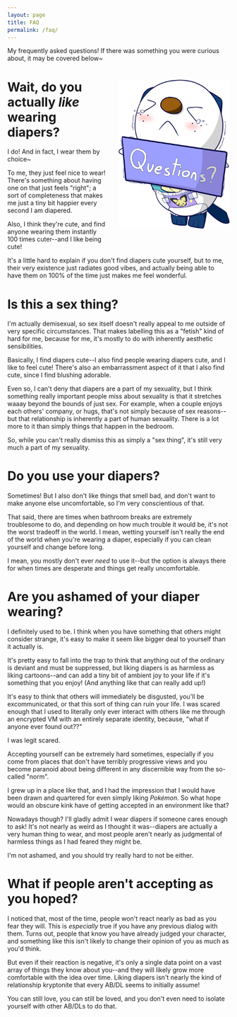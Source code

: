 ```yaml
---
layout: page
title: FAQ
permalink: /faq/
---
```


My frequently asked questions! If there was something you were curious about, it may be covered below~

![Questions](/img/Questions.png "Questions!")
<style>
  img[alt=Questions]{
    max-height: 100vh;
  }

  @media only screen and (min-width: 600px) {
    img[alt=Questions]{
      float: right;
      margin-top: 5%;
      margin-left: 5%;
      margin-bottom: 5%;
      max-width: 50%;
    }
  }
</style>

# Wait, do you actually *like* wearing diapers?
I do! And in fact, I wear them by choice~

To me, they just feel nice to wear! There's something about having one on that just feels "right"; a sort of completeness that makes me just a tiny bit happier every second I am diapered.

Also, I think they're cute, and find anyone wearing them instantly 100 times cuter--and I like being cute!

It's a little hard to explain if you don't find diapers cute yourself, but to me, their very existence just radiates good vibes, and actually being able to have them on 100% of the time just makes me feel wonderful.

# Is this a sex thing?
I'm actually demisexual, so sex itself doesn't really appeal to me outside of very specific circumstances. That makes labelling this as a "fetish" kind of hard for me, because for me, it's mostly to do with inherently aesthetic sensibilities.

Basically, I find diapers cute--I also find people wearing diapers cute, and I like to feel cute!
There's also an embarrassment aspect of it that I also find cute, since I find blushing adorable.

Even so, I can't deny that diapers are a part of my sexuality, but I think something really important people miss about sexuality is that it stretches waaay beyond the bounds of just sex. For example, when a couple enjoys each others' company, or hugs, that's not simply because of sex reasons--but that relationship is inherently a part of human sexuality. There is a lot more to it than simply things that happen in the bedroom.

So, while you can't really dismiss this as simply a "sex thing", it's still very much a part of my sexuality.

# Do you use your diapers?
Sometimes! But I also don't like things that smell bad, and don't want to make anyone else uncomfortable, so I'm very conscientious of that.

That said, there are times when bathroom breaks are extremely troublesome to do, and depending on how much trouble it would be, it's not the worst tradeoff in the world. I mean, wetting yourself isn't really the end of the world when you're wearing a diaper, especially if you can clean yourself and change before long.

I mean, you mostly don't ever *need* to use it--but the option is always there for when times are desperate and things get really uncomfortable.

# Are you ashamed of your diaper wearing?
I definitely used to be. I think when you have something that others might consider strange, it's easy to make it seem like bigger deal to yourself than it actually is.

It's pretty easy to fall into the trap to think that anything out of the ordinary is deviant and must be suppressed, but liking diapers is as harmless as liking cartoons--and can add a tiny bit of ambient joy to your life if it's something that you enjoy! (And anything like that can really add up!)

It's easy to think that others will immediately be disgusted, you'll be excommunicated, or that this sort of thing can ruin your life. I was scared enough that I used to literally only ever interact with others like me through an encrypted VM with an entirely separate identity, because, "what if anyone ever found out??"

I was legit scared.

Accepting yourself can be extremely hard sometimes, especially if you come from places that don't have terribly progressive views and you become paranoid about being different in any discernible way from the so-called "norm".

I grew up in a place like that, and I had the impression that I would have been drawn and quartered for even simply liking *Pokémon*. So what hope would an obscure kink have of getting accepted in an environment like that?

Nowadays though? I'll gladly admit I wear diapers if someone cares enough to ask! It's not nearly as weird as I thought it was--diapers are actually a very human thing to wear, and most people aren't nearly as judgmental of harmless things as I had feared they might be.

I'm not ashamed, and you should try really hard to not be either.

# What if people aren't accepting as you hoped?
I noticed that, most of the time, people won't react nearly as bad as you fear they will. This is *especially* true if you have any previous dialog with them. Turns out, people that know you have already judged your character, and something like this isn't likely to change their opinion of you as much as you'd think.

But even if their reaction is negative, it's only a single data point on a vast array of things they know about you--and they will likely grow more comfortable with the idea over time. Liking diapers isn't nearly the kind of relationship kryptonite that every AB/DL seems to initially assume!

You can still love, you can still be loved, and you don't even need to isolate yourself with other AB/DLs to do that.
